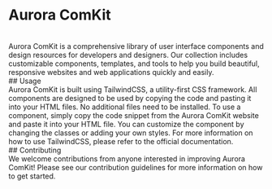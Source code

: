 # Aurora ComKit
<br/>
Aurora ComKit is a comprehensive library of user interface components and design resources for developers and designers. Our collection includes customizable components, templates, and tools to help you build beautiful, responsive websites and web applications quickly and easily.
<br/>
## Usage
<br/>
Aurora ComKit is built using TailwindCSS, a utility-first CSS framework. All components are designed to be used by copying the code and pasting it into your HTML files. No additional files need to be installed.
To use a component, simply copy the code snippet from the Aurora ComKit website and paste it into your HTML file. You can customize the component by changing the classes or adding your own styles.
For more information on how to use TailwindCSS, please refer to the official documentation.
<br/>
## Contributing
<br/>
We welcome contributions from anyone interested in improving Aurora ComKit! Please see our contribution guidelines for more information on how to get started.
